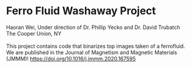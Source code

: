 # Ferro Fluid Washaway Project


Haoran Wei, Under direction of Dr. Phillip Yecko and Dr. David Trubatch \
The Cooper Union, NY\
\
This project contains code that binarizes top images taken of a ferrofluid.\
We are published in the Journal of Magnetism and Magnetic Materials (JMMM)! https://doi.org/10.1016/j.jmmm.2020.167595
